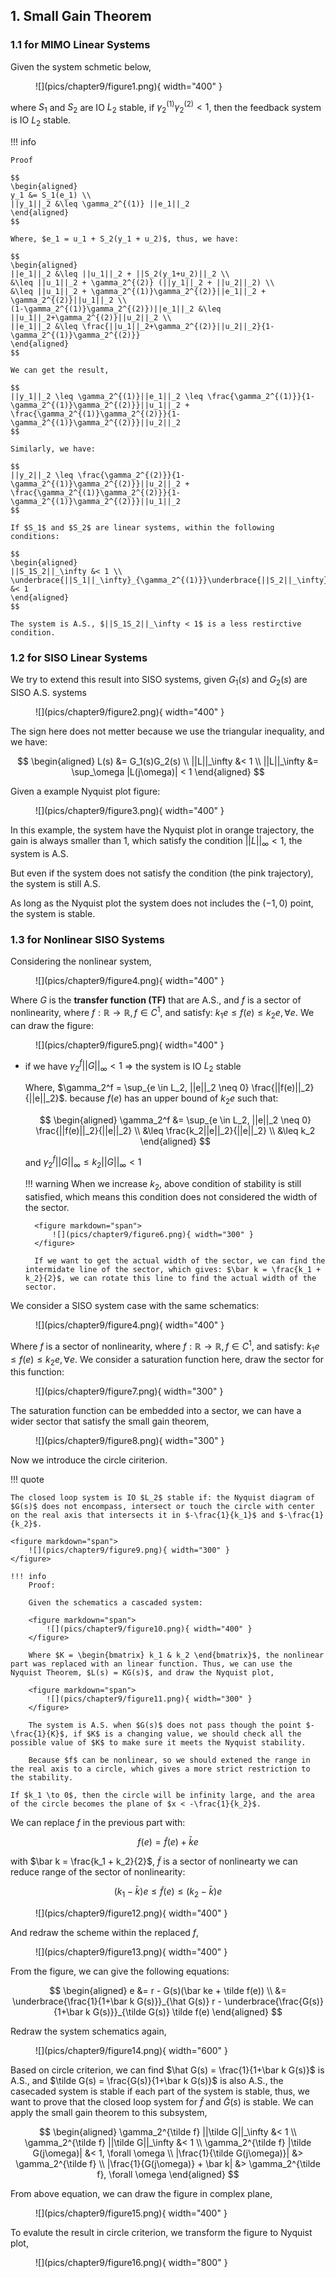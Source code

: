 ## 1. Small Gain Theorem
### 1.1 for MIMO Linear Systems
Given the system schmetic below,

<figure markdown="span">
    ![](pics/chapter9/figure1.png){ width="400" }
</figure>

where $S_1$ and $S_2$ are IO $L_2$ stable, if $\gamma_2^{(1)}\gamma_2^{(2)} < 1$, then the feedback system is IO $L_2$ stable.

!!! info

    Proof

    $$
    \begin{aligned}
    y_1 &= S_1(e_1) \\
    ||y_1||_2 &\leq \gamma_2^{(1)} ||e_1||_2
    \end{aligned}
    $$

    Where, $e_1 = u_1 + S_2(y_1 + u_2)$, thus, we have:

    $$
    \begin{aligned}
    ||e_1||_2 &\leq ||u_1||_2 + ||S_2(y_1+u_2)||_2 \\
    &\leq ||u_1||_2 + \gamma_2^{(2)} (||y_1||_2 + ||u_2||_2) \\
    &\leq ||u_1||_2 + \gamma_2^{(1)}\gamma_2^{(2)}||e_1||_2 + \gamma_2^{(2)}||u_1||_2 \\
    (1-\gamma_2^{(1)}\gamma_2^{(2)})||e_1||_2 &\leq ||u_1||_2+\gamma_2^{(2)}||u_2||_2 \\
    ||e_1||_2 &\leq \frac{||u_1||_2+\gamma_2^{(2)}||u_2||_2}{1-\gamma_2^{(1)}\gamma_2^{(2)}}
    \end{aligned} 
    $$

    We can get the result,

    $$
    ||y_1||_2 \leq \gamma_2^{(1)}||e_1||_2 \leq \frac{\gamma_2^{(1)}}{1-\gamma_2^{(1)}\gamma_2^{(2)}}||u_1||_2 + \frac{\gamma_2^{(1)}\gamma_2^{(2)}}{1-\gamma_2^{(1)}\gamma_2^{(2)}}||u_2||_2
    $$

    Similarly, we have:

    $$
    ||y_2||_2 \leq \frac{\gamma_2^{(2)}}{1-\gamma_2^{(1)}\gamma_2^{(2)}}||u_2||_2 + \frac{\gamma_2^{(1)}\gamma_2^{(2)}}{1-\gamma_2^{(1)}\gamma_2^{(2)}}||u_1||_2
    $$

    If $S_1$ and $S_2$ are linear systems, within the following conditions:

    $$
    \begin{aligned}
    ||S_1S_2||_\infty &< 1 \\
    \underbrace{||S_1||_\infty}_{\gamma_2^{(1)}}\underbrace{||S_2||_\infty}_{\gamma_2^{(2)}} &< 1 
    \end{aligned}
    $$

    The system is A.S., $||S_1S_2||_\infty < 1$ is a less restirctive condition.

### 1.2 for SISO Linear Systems
We try to extend this result into SISO systems, given $G_1(s)$ and $G_2(s)$ are SISO A.S. systems

<figure markdown="span">
    ![](pics/chapter9/figure2.png){ width="400" }
</figure>

The sign here does not metter because we use the triangular inequality, and we have:

$$
\begin{aligned}
L(s) &= G_1(s)G_2(s) \\
||L||_\infty &< 1 \\
||L||_\infty &= \sup_\omega |L(j\omega)| < 1
\end{aligned}
$$

Given a example Nyquist plot figure:

<figure markdown="span">
    ![](pics/chapter9/figure3.png){ width="400" }
</figure>

In this example, the system have the Nyquist plot in orange trajectory, the gain is always smaller than 1, which satisfy the condition $||L||_\infty < 1$, the system is A.S.

But even if the system does not satisfy the condition (the pink trajectory), the system is still A.S.

As long as the Nyquist plot the system does not includes the $(-1,0)$ point, the system is stable.

### 1.3 for Nonlinear SISO Systems
Considering the nonlinear system,

<figure markdown="span">
    ![](pics/chapter9/figure4.png){ width="400" }
</figure>

Where $G$ is the __transfer function (TF)__ that are A.S., and $f$ is a sector of nonlinearity, where $f: \mathbb R \to \mathbb R, f \in C^1$, and satisfy: $k_1 e \leq f(e) \leq k_2 e, \forall e$. We can draw the figure:

<figure markdown="span">
    ![](pics/chapter9/figure5.png){ width="400" }
</figure>

* if we have $\gamma_2^f ||G||_\infty < 1$ $\Rightarrow$ the system is IO $L_2$ stable

    Where, $\gamma_2^f = \sup_{e \in L_2, ||e||_2 \neq 0} \frac{||f(e)||_2}{||e||_2}$. because $f(e)$ has an upper bound of $k_2e$ such that:

    $$
    \begin{aligned}
    \gamma_2^f &= \sup_{e \in L_2, ||e||_2 \neq 0} \frac{||f(e)||_2}{||e||_2} \\
    &\leq \frac{k_2||e||_2}{||e||_2} \\
    &\leq k_2
    \end{aligned}
    $$

    and $\gamma_2^f ||G||_\infty \leq k_2 ||G||_\infty < 1$

    !!! warning
        When we increase $k_2$, above condition of stability is still satisfied, which means this condition does not considered the width of the sector.

        <figure markdown="span">
            ![](pics/chapter9/figure6.png){ width="300" }
        </figure>

        If we want to get the actual width of the sector, we can find the intermidate line of the sector, which gives: $\bar k = \frac{k_1 + k_2}{2}$, we can rotate this line to find the actual width of the sector.


We consider a SISO system case with the same schematics:
<figure markdown="span">
    ![](pics/chapter9/figure4.png){ width="400" }
</figure>

Where $f$ is a sector of nonlinearity, where $f: \mathbb R \to \mathbb R, f \in C^1$, and satisfy: $k_1 e \leq f(e) \leq k_2 e, \forall e$. We consider a saturation function here, draw the sector for this function:
<figure markdown="span">
    ![](pics/chapter9/figure7.png){ width="300" }
</figure>

The saturation function can be embedded into a sector, we can have a wider sector that satisfy the small gain theorem,
<figure markdown="span">
    ![](pics/chapter9/figure8.png){ width="300" }
</figure>

Now we introduce the circle ciriterion.

!!! quote

    The closed loop system is IO $L_2$ stable if: the Nyquist diagram of $G(s)$ does not encompass, intersect or touch the circle with center on the real axis that intersects it in $-\frac{1}{k_1}$ and $-\frac{1}{k_2}$.

    <figure markdown="span">
        ![](pics/chapter9/figure9.png){ width="300" }
    </figure>

    !!! info
        Proof:
        
        Given the schematics a cascaded system:

        <figure markdown="span">
            ![](pics/chapter9/figure10.png){ width="400" }
        </figure>

        Where $K = \begin{bmatrix} k_1 & k_2 \end{bmatrix}$, the nonlinear part was replaced with an linear function. Thus, we can use the Nyquist Theorem, $L(s) = KG(s)$, and draw the Nyquist plot,

        <figure markdown="span">
            ![](pics/chapter9/figure11.png){ width="300" }
        </figure>

        The system is A.S. when $G(s)$ does not pass though the point $-\frac{1}{K}$, if $K$ is a changing value, we should check all the possible value of $K$ to make sure it meets the Nyquist stability.

        Because $f$ can be nonlinear, so we should extened the range in the real axis to a circle, which gives a more strict restriction to the stability.

    If $k_1 \to 0$, then the circle will be infinity large, and the area of the circle becomes the plane of $x < -\frac{1}{k_2}$.

We can replace $f$ in the previous part with:

$$
f(e) = \tilde f(e) + \bar k e
$$

with $\bar k = \frac{k_1 + k_2}{2}$, $\tilde f$ is a sector of nonlinearty we can reduce range of the sector of nonlinearity:

$$
(k_1 - \bar k)e \leq \tilde f(e) \leq (k_2 - \bar k)e
$$

<figure markdown="span">
    ![](pics/chapter9/figure12.png){ width="400" }
</figure>

And redraw the scheme within the replaced $f$,

<figure markdown="span">
    ![](pics/chapter9/figure13.png){ width="400" }
</figure>

From the figure, we can give the following equations:

$$
\begin{aligned}
e &= r - G(s)(\bar ke + \tilde f(e)) \\
&= \underbrace{\frac{1}{1+\bar k G(s)}}_{\hat G(s)} r - \underbrace{\frac{G(s)}{1+\bar k G(s)}}_{\tilde G(s)} \tilde f(e)
\end{aligned}
$$

Redraw the system schematics again,

<figure markdown="span">
    ![](pics/chapter9/figure14.png){ width="600" }
</figure>

Based on circle criterion, we can find $\hat G(s) = \frac{1}{1+\bar k G(s)}$ is A.S., and $\tilde G(s) = \frac{G(s)}{1+\bar k G(s)}$ is also A.S., the casecaded system is stable if each part of the system is stable, thus, we want to prove that the closed loop system for $\tilde f$ and $\tilde G(s)$ is stable. We can apply the small gain theorem to this subsystem,

$$
\begin{aligned}
\gamma_2^{\tilde f} ||\tilde G||_\infty &< 1 \\
\gamma_2^{\tilde f} ||\tilde G||_\infty &< 1 \\
\gamma_2^{\tilde f} |\tilde G(j\omega)| &< 1, \forall \omega \\
|\frac{1}{\tilde G(j\omega)}| &> \gamma_2^{\tilde f} \\
|\frac{1}{G(j\omega)} + \bar k| &> \gamma_2^{\tilde f}, \forall \omega
\end{aligned}
$$

From above equation, we can draw the figure in complex plane,

<figure markdown="span">
    ![](pics/chapter9/figure15.png){ width="400" }
</figure>

To evalute the result in circle criterion, we transform the figure to Nyquist plot,

<figure markdown="span">
    ![](pics/chapter9/figure16.png){ width="800" }
</figure>